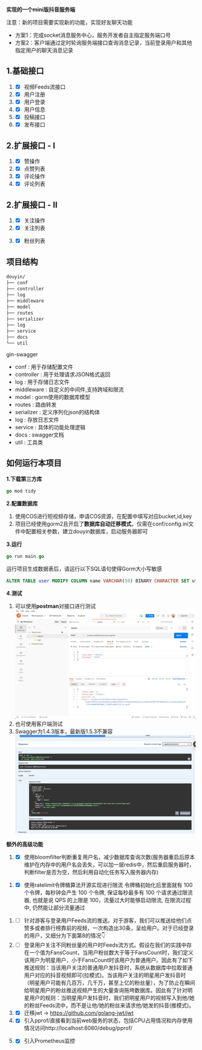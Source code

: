 **实现的一个mini版抖音服务端**

注意：新的项目需要实现新的功能，实现好友聊天功能
- 方案1：完成socket消息服务中心，服务开发者自主指定服务端口号
- 方案2：客户端通过定时轮询服务端接口查询消息记录，当前登录用户和其他指定用户的聊天消息记录

## 1.基础接口
   1. - [x]  视频Feeds流接口   
   2. - [x]  用户注册
   3. - [x]  用户登录      
   4. - [x]  用户信息   
   5. - [x]  投稿接口
   6. - [x]  发布接口

## 2.扩展接口 - I
   1. - [x]  赞操作
   2. - [x]  点赞列表
   3. - [x]  评论操作
   4. - [x]  评论列表
   
## 2.扩展接口 - II
   1. - [x]  关注操作
   2. - [x]  关注列表
   3. - [x]  粉丝列表






## 项目结构

```shell
douyin/
├── conf
├── controller
├── log
├── middleware
├── model
├── routes
├── serializer
├── log
├── service
├── docs
└── util
```
gin-swagger

- conf : 用于存储配置文件
- controller : 用于处理请求JSON格式返回
- log : 用于存储日志文件
- middleware : 自定义的中间件,支持跨域和限流
- model : gorm使用的数据库模型
- routes : 路由转发
- serializer : 定义序列化json的结构体
- log : 存放日志文件
- service : 具体的功能处理逻辑
- docs : swagger文档
- util : 工具类


## 如何运行本项目

**1.下载第三方库**
```go
go mod tidy
```
**2.配置数据库**
1. 使用COS进行短视频存储，申请COS资源，在配置中填写对应bucket,id,key
2. 项目已经使用gorm2且开启了**数据库自动迁移模式**，仅需在conf/config.ini文件中配置相关参数，建立douyin数据库，启动服务器即可

**3.运行**
```go
go run main.go
```
运行项目生成数据表后，请运行以下SQL语句使得Gorm大小写敏感
```SQL
ALTER TABLE user MODIFY COLUMN name VARCHAR(50) BINARY CHARACTER SET utf8 COLLATE utf8_bin DEFAULT NULL;
```
**4.测试**
1. 可以使用**postman**对接口进行测试
![postman](docs/postman.png)
2. 也可使用客户端测试
3. Swagger为1.4.3版本，最新版1.5.3不兼容 
![swagger](docs/swagger.png)

**额外的高级功能**
<!-- 1. - [ ] 退出登录实现(前置条件：用户的Token存入Redis中)  
用户重新登录以后系统应该把这个用户之前签发的token都清除掉。如下设计：
redis的key可以是用户的id加上token，如key:"wfwjej24149uwehi3i#1"，（符号#前为token，符号#后为id）这样就可以通过token找id，也可以通过id找到token。
当用户重新登录的时候，肯定可以获取到用户的id，然后通过id在Redis中找到旧的token数据，将它们清除，或者更新版本号或者时间戳。 -->
1. - [x] 使用bloomfilter判断重复用户名，减少数据库查询次数(服务器重启后原本维护在内存中的用户名会丢失，可以加一层redis中，然后重启服务器时，判断filter是否为空，然后利用自动化任务写入服务器内存)
<!-- 5. - [ ] 每日排行榜,定时任务cron+Redis实现 -->
<!-- 7. - [ ] 登录接口防刷  获取请求用户的IP,在Redis中维护一个黑名单窗口 -->
1. - [x] 使用ratelimit令牌桶算法开源实现进行限流
         令牌桶初始化后里面就有 100 个令牌，每秒钟会产生 100 个令牌, 保证每秒最多有 100 个请求通过限流器, 也就是说 QPS 的上限是 100，流量过大时能够启动限流, 在限流过程中, 仍然能让部分流量通过
<!-- 9. - [ ] 点赞消息异步化处理  选型消息队列，clickhouse 解析binlog到Kafka -->
<!-- 10. - [ ] 使用bloomFilter为用户的推荐Feed流去重,避免呈现给用户的视频是已经推送过的。
推送Feed流时通过布隆过滤器判断，推送内容是否已经存在，如果存在则不推送，如果不存在则推送；bloomFilter可以准确过滤用户已经看过的内容。对于没有看过的新内容，可能由于误判率过滤掉极小的一部分，这样就可以保证推荐给用户的都是无重复的。 -->
1. - [ ] 针对游客与登录用户Feeds流的推送。对于游客，我们可以推送给他们点赞多或者排行榜靠前的视频，一次构造出30条，呈给用户。对于已经登录的用户，又细分为下面第8的情况👇
2. - [ ] 登录用户关注不同粉丝量的用户时Feeds流方式。假设在我们的实践中存在一个值为FansCount，当用户粉丝数大于等于FansCount时，我们定义该用户为明星用户，小于FansCount时该用户为普通用户。因此有了如下推送规则：当该用户关注的普通用户发抖音时，系统从数据库中拉取普通用户对应的抖音视频即可(拉模式)。当该用户关注的明星用户发抖音时（明星用户可能有几百万，几千万，甚至上亿的粉丝量），为了防止在瞬间给明星用户的粉丝推送视频产生的大量查询拖垮数据库。因此有了针对明星用户的规则：当明星用户发抖音时，我们把明星用户的视频写入到他/她的粉丝Feeds流中，而不是让他/她的粉丝来请求他/她发的抖音(推模式)。
3. - [x] 迁移jwt -> https://github.com/golang-jwt/jwt
4. - [x] 引入pprof/直接看到当前web服务的状态，包括CPU占用情况和内存使用情况访问http://localhost:8080/debug/pprof/
5. - [x] 引入Prometheus监控




